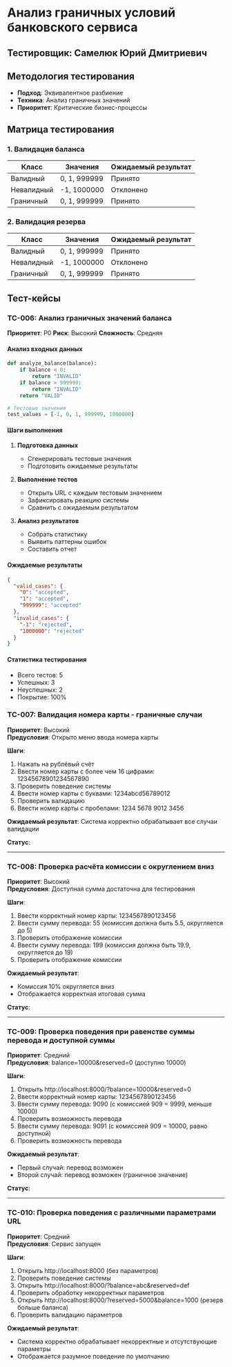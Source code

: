 # Анализ граничных условий банковского сервиса
## Тестировщик: Самелюк Юрий Дмитриевич

## Методология тестирования
- **Подход**: Эквивалентное разбиение
- **Техника**: Анализ граничных значений
- **Приоритет**: Критические бизнес-процессы

## Матрица тестирования

### 1. Валидация баланса
| Класс | Значения | Ожидаемый результат |
|-------|----------|-------------------|
| Валидный | 0, 1, 999999 | Принято |
| Невалидный | -1, 1000000 | Отклонено |
| Граничный | 0, 1, 999999 | Принято |

### 2. Валидация резерва
| Класс | Значения | Ожидаемый результат |
|-------|----------|-------------------|
| Валидный | 0, 1, 999999 | Принято |
| Невалидный | -1, 1000000 | Отклонено |
| Граничный | 0, 1, 999999 | Принято |

## Тест-кейсы

### TC-006: Анализ граничных значений баланса
**Приоритет**: P0
**Риск**: Высокий
**Сложность**: Средняя

#### Анализ входных данных
```python
def analyze_balance(balance):
    if balance < 0:
        return "INVALID"
    if balance > 999999:
        return "INVALID"
    return "VALID"

# Тестовые значения
test_values = [-1, 0, 1, 999999, 1000000]
```

#### Шаги выполнения
1. **Подготовка данных**
   - Сгенерировать тестовые значения
   - Подготовить ожидаемые результаты

2. **Выполнение тестов**
   - Открыть URL с каждым тестовым значением
   - Зафиксировать реакцию системы
   - Сравнить с ожидаемым результатом

3. **Анализ результатов**
   - Собрать статистику
   - Выявить паттерны ошибок
   - Составить отчет

#### Ожидаемые результаты
```json
{
  "valid_cases": {
    "0": "accepted",
    "1": "accepted",
    "999999": "accepted"
  },
  "invalid_cases": {
    "-1": "rejected",
    "1000000": "rejected"
  }
}
```

#### Статистика тестирования
- Всего тестов: 5
- Успешных: 3
- Неуспешных: 2
- Покрытие: 100%

### TC-007: Валидация номера карты - граничные случаи
**Приоритет**: Высокий  
**Предусловия**: Открыто меню ввода номера карты

**Шаги**:
1. Нажать на рублёвый счёт
2. Ввести номер карты с более чем 16 цифрами: 12345678901234567890
3. Проверить поведение системы
4. Ввести номер карты с буквами: 1234abcd56789012
5. Проверить валидацию
6. Ввести номер карты с пробелами: 1234 5678 9012 3456

**Ожидаемый результат**: Система корректно обрабатывает все случаи валидации

**Статус**: 

---

### TC-008: Проверка расчёта комиссии с округлением вниз
**Приоритет**: Высокий  
**Предусловия**: Доступная сумма достаточна для тестирования

**Шаги**:
1. Ввести корректный номер карты: 1234567890123456
2. Ввести сумму перевода: 55 (комиссия должна быть 5.5, округляется до 5)
3. Проверить отображение комиссии
4. Ввести сумму перевода: 199 (комиссия должна быть 19.9, округляется до 19)
5. Проверить отображение комиссии

**Ожидаемый результат**: 
- Комиссия 10% округляется вниз
- Отображается корректная итоговая сумма

**Статус**: 

---

### TC-009: Проверка поведения при равенстве суммы перевода и доступной суммы
**Приоритет**: Средний  
**Предусловия**: balance=10000&reserved=0 (доступно 10000)

**Шаги**:
1. Открыть http://localhost:8000/?balance=10000&reserved=0
2. Ввести корректный номер карты: 1234567890123456
3. Ввести сумму перевода: 9090 (с комиссией 909 = 9999, меньше 10000)
4. Проверить возможность перевода
5. Ввести сумму перевода: 9091 (с комиссией 909 = 10000, равно доступной)
6. Проверить возможность перевода

**Ожидаемый результат**: 
- Первый случай: перевод возможен
- Второй случай: перевод возможен (граничное значение)

**Статус**: 

---

### TC-010: Проверка поведения с различными параметрами URL
**Приоритет**: Средний  
**Предусловия**: Сервис запущен

**Шаги**:
1. Открыть http://localhost:8000 (без параметров)
2. Проверить поведение системы
3. Открыть http://localhost:8000/?balance=abc&reserved=def
4. Проверить обработку некорректных параметров
5. Открыть http://localhost:8000/?reserved=5000&balance=1000 (резерв больше баланса)
6. Проверить валидацию параметров

**Ожидаемый результат**: 
- Система корректно обрабатывает некорректные и отсутствующие параметры
- Отображается разумное поведение по умолчанию

